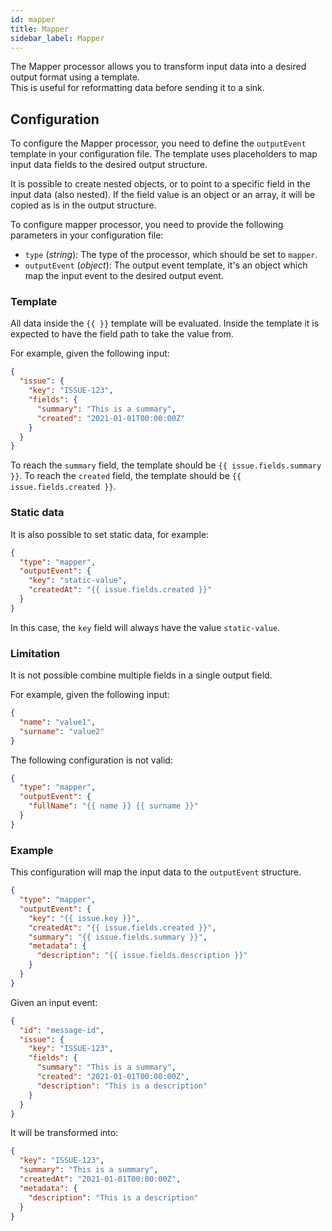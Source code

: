 ```yaml
---
id: mapper
title: Mapper
sidebar_label: Mapper
---
```




The Mapper processor allows you to transform input data into a desired output format using a template.  
This is useful for reformatting data before sending it to a sink.

## Configuration

To configure the Mapper processor, you need to define the `outputEvent` template in your configuration file.
The template uses placeholders to map input data fields to the desired output structure.

It is possible to create nested objects, or to point to a specific field in the input data (also nested).
If the field value is an object or an array, it will be copied as is in the output structure.

To configure mapper processor, you need to provide the following parameters in your configuration file:

- `type` (*string*): The type of the processor, which should be set to `mapper`.
- `outputEvent` (*object*): The output event template, it's an object which map the input event to the desired output event.

### Template

All data inside the `{{ }}` template will be evaluated. Inside the template it is
expected to have the field path to take the value from.

For example, given the following input:

```json
{
  "issue": {
    "key": "ISSUE-123",
    "fields": {
      "summary": "This is a summary",
      "created": "2021-01-01T00:00:00Z"
    }
  }
}
```

To reach the `summary` field, the template should be `{{ issue.fields.summary }}`.
To reach the `created` field, the template should be `{{ issue.fields.created }}`.

### Static data

It is also possible to set static data, for example:

```json
{
  "type": "mapper",
  "outputEvent": {
    "key": "static-value",
    "createdAt": "{{ issue.fields.created }}"
  }
}
```

In this case, the `key` field will always have the value `static-value`.

### Limitation

It is not possible combine multiple fields in a single output field.

For example, given the following input:

```json
{
  "name": "value1",
  "surname": "value2"
}
```

The following configuration is not valid:

```json
{
  "type": "mapper",
  "outputEvent": {
    "fullName": "{{ name }} {{ surname }}"
  }
}
```

### Example

This configuration will map the input data to the `outputEvent` structure.

```json
{
  "type": "mapper",
  "outputEvent": {
    "key": "{{ issue.key }}",
    "createdAt": "{{ issue.fields.created }}",
    "summary": "{{ issue.fields.summary }}",
    "metadata": {
      "description": "{{ issue.fields.description }}"
    }
  }
}
```

Given an input event:

```json
{
  "id": "message-id",
  "issue": {
    "key": "ISSUE-123",
    "fields": {
      "summary": "This is a summary",
      "created": "2021-01-01T00:00:00Z",
      "description": "This is a description"
    }
  }
}
```

It will be transformed into:

```json
{
  "key": "ISSUE-123",
  "summary": "This is a summary",
  "createdAt": "2021-01-01T00:00:00Z",
  "metadata": {
    "description": "This is a description"
  }
}
```
